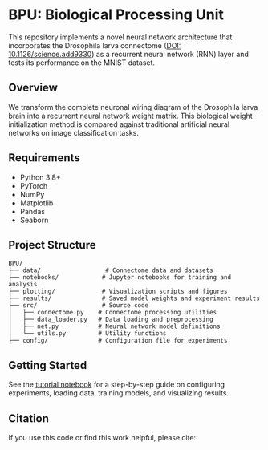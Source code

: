 # BPU: Biological Processing Unit

This repository implements a novel neural network architecture that incorporates the Drosophila larva connectome ([DOI: 10.1126/science.add9330](https://doi.org/10.1126/science.add9330)) as a recurrent neural network (RNN) layer and tests its performance on the MNIST dataset.

## Overview

We transform the complete neuronal wiring diagram of the Drosophila larva brain into a recurrent neural network weight matrix. This biological weight initialization method is compared against traditional artificial neural networks on image classification tasks.

## Requirements

- Python 3.8+
- PyTorch
- NumPy
- Matplotlib
- Pandas
- Seaborn

## Project Structure

```
BPU/
├── data/                  # Connectome data and datasets
├── notebooks/            # Jupyter notebooks for training and analysis
├── plotting/             # Visualization scripts and figures
├── results/              # Saved model weights and experiment results
├── src/                  # Source code
│   ├── connectome.py    # Connectome processing utilities
│   ├── data_loader.py   # Data loading and preprocessing
│   ├── net.py           # Neural network model definitions
│   └── utils.py         # Utility functions
├── config/              # Configuration file for experiments
```

## Getting Started

See the [tutorial notebook](notebooks/tutorial.ipynb) for a step-by-step guide on configuring experiments, loading data, training models, and visualizing results.

## Citation

If you use this code or find this work helpful, please cite: